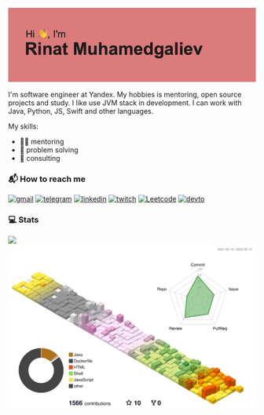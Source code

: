 ![](./header.png)

I'm software engineer at Yandex. My hobbies is mentoring, open source projects and study. I like use JVM stack in development. I can work with Java, Python, JS, Swift and other languages.

My skills:

- 🧙‍♂️ mentoring
- 🦾 problem solving
- 🤯 consulting

### 📬 How to reach me

[![gmail](https://img.shields.io/badge/Gmail-D14836?style=for-the-badge&logo=gmail&logoColor=white)](mailto:rinat.muhamedgaliev@gmail.com)
[![telegram](https://img.shields.io/badge/Telegram-2CA5E0?style=for-the-badge&logo=telegram&logoColor=white)](https://t.me/rmuhamedgaliev)
[![linkedin](https://img.shields.io/badge/LinkedIn-0077B5?style=for-the-badge&logo=linkedin&logoColor=white)](www.linkedin.com/in/rmuhamedgaliev)
[![twitch](https://img.shields.io/badge/Twitch-9146FF?style=for-the-badge&logo=twitch&logoColor=white)](https://www.twitch.tv/rmuhamedgaliev)
[![Leetcode](https://img.shields.io/badge/-LeetCode-FFA116?style=for-the-badge&logo=LeetCode&logoColor=black)](https://leetcode.com/rmuhamedgaliev/)
[![devto](https://img.shields.io/badge/dev.to-0A0A0A?style=for-the-badge&logo=devdotto&logoColor=white)](https://dev.to/rmuhamedgaliev)

### 💻 Stats

![](https://komarev.com/ghpvc/?username=rmuhamedgaliev)
![](./profile-3d-contrib/profile-south-season-animate.svg)